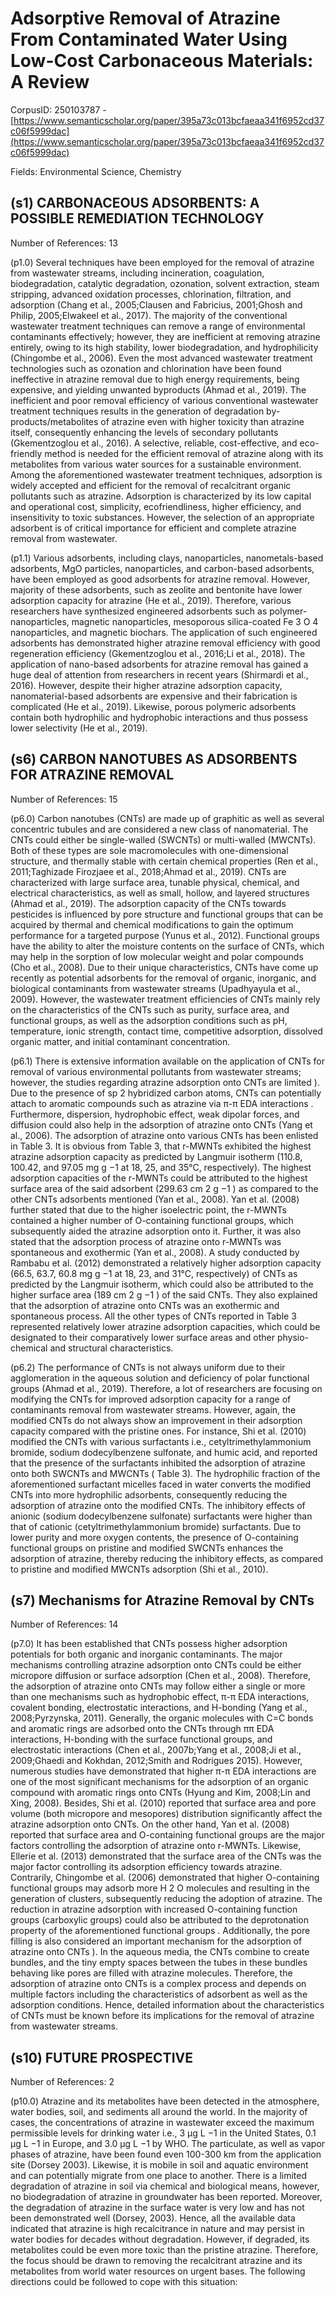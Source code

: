 # Adsorptive Removal of Atrazine From Contaminated Water Using Low-Cost Carbonaceous Materials: A Review

CorpusID: 250103787 - [https://www.semanticscholar.org/paper/395a73c013bcfaeaa341f6952cd37c06f5999dac](https://www.semanticscholar.org/paper/395a73c013bcfaeaa341f6952cd37c06f5999dac)

Fields: Environmental Science, Chemistry

## (s1) CARBONACEOUS ADSORBENTS: A POSSIBLE REMEDIATION TECHNOLOGY
Number of References: 13

(p1.0) Several techniques have been employed for the removal of atrazine from wastewater streams, including incineration, coagulation, biodegradation, catalytic degradation, ozonation, solvent extraction, steam stripping, advanced oxidation processes, chlorination, filtration, and adsorption (Chang et al., 2005;Clausen and Fabricius, 2001;Ghosh and Philip, 2005;Elwakeel et al., 2017). The majority of the conventional wastewater treatment techniques can remove a range of environmental contaminants effectively; however, they are inefficient at removing atrazine entirely, owing to its high stability, lower biodegradation, and hydrophilicity (Chingombe et al., 2006). Even the most advanced wastewater treatment technologies such as ozonation and chlorination have been found ineffective in atrazine removal due to high energy requirements, being expensive, and yielding unwanted byproducts (Ahmad et al., 2019). The inefficient and poor removal efficiency of various conventional wastewater treatment techniques results in the generation of degradation by-products/metabolites of atrazine even with higher toxicity than atrazine itself, consequently enhancing the levels of secondary pollutants (Gkementzoglou et al., 2016). A selective, reliable, cost-effective, and eco-friendly method is needed for the efficient removal of atrazine along with its metabolites from various water sources for a sustainable environment. Among the aforementioned wastewater treatment techniques, adsorption is widely accepted and efficient for the removal of recalcitrant organic pollutants such as atrazine. Adsorption is characterized by its low capital and operational cost, simplicity, ecofriendliness, higher efficiency, and insensitivity to toxic substances. However, the selection of an appropriate adsorbent is of critical importance for efficient and complete atrazine removal from wastewater.

(p1.1) Various adsorbents, including clays, nanoparticles, nanometals-based adsorbents, MgO particles, nanoparticles, and carbon-based adsorbents, have been employed as good adsorbents for atrazine removal. However, majority of these adsorbents, such as zeolite and bentonite have lower adsorption capacity for atrazine (He et al., 2019). Therefore, various researchers have synthesized engineered adsorbents such as polymer-nanoparticles, magnetic nanoparticles, mesoporous silica-coated Fe 3 O 4 nanoparticles, and magnetic biochars. The application of such engineered adsorbents has demonstrated higher atrazine removal efficiency with good regeneration efficiency (Gkementzoglou et al., 2016;Li et al., 2018). The application of nano-based adsorbents for atrazine removal has gained a huge deal of attention from researchers in recent years (Shirmardi et al., 2016). However, despite their higher atrazine adsorption capacity, nanomaterial-based adsorbents are expensive and their fabrication is complicated (He et al., 2019). Likewise, porous polymeric adsorbents contain both hydrophilic and hydrophobic interactions and thus possess lower selectivity (He et al., 2019).
## (s6) CARBON NANOTUBES AS ADSORBENTS FOR ATRAZINE REMOVAL
Number of References: 15

(p6.0) Carbon nanotubes (CNTs) are made up of graphitic as well as several concentric tubules and are considered a new class of nanomaterial. The CNTs could either be single-walled (SWCNTs) or multi-walled (MWCNTs). Both of these types are sole macromolecules with one-dimensional structure, and thermally stable with certain chemical properties (Ren et al., 2011;Taghizade Firozjaee et al., 2018;Ahmad et al., 2019). CNTs are characterized with large surface area, tunable physical, chemical, and electrical characteristics, as well as small, hollow, and layered structures (Ahmad et al., 2019). The adsorption capacity of the CNTs towards pesticides is influenced by pore structure and functional groups that can be acquired by thermal and chemical modifications to gain the optimum performance for a targeted purpose (Yunus et al., 2012). Functional groups have the ability to alter the moisture contents on the surface of CNTs, which may help in the sorption of low molecular weight and polar compounds (Cho et al., 2008). Due to their unique characteristics, CNTs have come up recently as potential adsorbents for the removal of organic, inorganic, and biological contaminants from wastewater streams (Upadhyayula et al., 2009). However, the wastewater treatment efficiencies of CNTs mainly rely on the characteristics of the CNTs such as purity, surface area, and functional groups, as well as the adsorption conditions such as pH, temperature, ionic strength, contact time, competitive adsorption, dissolved organic matter, and initial contaminant concentration.

(p6.1) There is extensive information available on the application of CNTs for removal of various environmental pollutants from wastewater streams; however, the studies regarding atrazine adsorption onto CNTs are limited ). Due to the presence of sp 2 hybridized carbon atoms, CNTs can potentially attach to aromatic compounds such as atrazine via π-π EDA interactions . Furthermore, dispersion, hydrophobic effect, weak dipolar forces, and diffusion could also help in the adsorption of atrazine onto CNTs (Yang et al., 2006). The adsorption of atrazine onto various CNTs has been enlisted in Table 3. It is obvious from Table 3, that r-MWNTs exhibited the highest atrazine adsorption capacity as predicted by Langmuir isotherm (110.8, 100.42, and 97.05 mg g −1 at 18, 25, and 35°C, respectively). The highest adsorption capacities of the r-MWNTs could be attributed to the highest surface area of the said adsorbent (299.63 cm 2 g −1 ) as compared to the other CNTs adsorbents mentioned (Yan et al., 2008). Yan et al. (2008) further stated that due to the higher isoelectric point, the r-MWNTs contained a higher number of O-containing functional groups, which subsequently aided the atrazine adsorption onto it. Further, it was also stated that the adsorption process of atrazine onto r-MWNTs was spontaneous and exothermic (Yan et al., 2008). A study conducted by Rambabu et al. (2012) demonstrated a relatively higher adsorption capacity (66.5, 63.7, 60.8 mg g −1 at 18, 23, and 31°C, respectively) of CNTs as predicted by the Langmuir isotherm, which could also be attributed to the higher surface area (189 cm 2 g −1 ) of the said CNTs. They also explained that the adsorption of atrazine onto CNTs was an exothermic and spontaneous process. All the other types of CNTs reported in Table 3 represented relatively lower atrazine adsorption capacities, which could be designated to their comparatively lower surface areas and other physio-chemical and structural characteristics.

(p6.2) The performance of CNTs is not always uniform due to their agglomeration in the aqueous solution and deficiency of polar functional groups (Ahmad et al., 2019). Therefore, a lot of researchers are focusing on modifying the CNTs for improved adsorption capacity for a range of contaminants removal from wastewater streams. However, again, the modified CNTs do not always show an improvement in their adsorption capacity compared with the pristine ones. For instance, Shi et al. (2010) modified the CNTs with various surfactants i.e., cetyltrimethylammonium bromide, sodium dodecylbenzene sulfonate, and humic acid, and reported that the presence of the surfactants inhibited the adsorption of atrazine onto both SWCNTs and MWCNTs ( Table 3). The hydrophilic fraction of the aforementioned surfactant micelles faced in water converts the modified CNTs into more hydrophilic adsorbents, consequently reducing the adsorption of atrazine onto the modified CNTs. The inhibitory effects of anionic (sodium dodecylbenzene sulfonate) surfactants were higher than that of cationic (cetyltrimethylammonium bromide) surfactants. Due to lower purity and more oxygen contents, the presence of O-containing functional groups on pristine and modified SWCNTs enhances the adsorption of atrazine, thereby reducing the inhibitory effects, as compared to pristine and modified MWCNTs adsorption (Shi et al., 2010).
## (s7) Mechanisms for Atrazine Removal by CNTs
Number of References: 14

(p7.0) It has been established that CNTs possess higher adsorption potentials for both organic and inorganic contaminants. The major mechanisms controlling atrazine adsorption onto CNTs could be either micropore diffusion or surface adsorption (Chen et al., 2008). Therefore, the adsorption of atrazine onto CNTs may follow either a single or more than one mechanisms such as hydrophobic effect, π-π EDA interactions, covalent bonding, electrostatic interactions, and H-bonding (Yang et al., 2008;Pyrzynska, 2011). Generally, the organic molecules with C=C bonds and aromatic rings are adsorbed onto the CNTs through ππ EDA interactions, H-bonding with the surface functional groups, and electrostatic interactions (Chen et al., 2007b;Yang et al., 2008;Ji et al., 2009;Ghaedi and Kokhdan, 2012;Smith and Rodrigues 2015). However, numerous studies have demonstrated that higher π-π EDA interactions are one of the most significant mechanisms for the adsorption of an organic compound with aromatic rings onto CNTs (Hyung and Kim, 2008;Lin and Xing, 2008). Besides, Shi et al. (2010) reported that surface area and pore volume (both micropore and mesopores) distribution significantly affect the atrazine adsorption onto CNTs. On the other hand, Yan et al. (2008) reported that surface area and O-containing functional groups are the major factors controlling the adsorption of atrazine onto r-MWNTs. Likewise, Ellerie et al. (2013) demonstrated that the surface area of the CNTs was the major factor controlling its adsorption efficiency towards atrazine. Contrarily, Chingombe et al. (2006) demonstrated that higher O-containing functional groups may adsorb more H 2 O molecules and resulting in the generation of clusters, subsequently reducing the adoption of atrazine. The reduction in atrazine adsorption with increased O-containing function groups (carboxylic groups) could also be attributed to the deprotonation property of the aforementioned functional groups . Additionally, the pore filling is also considered an important mechanism for the adsorption of atrazine onto CNTs ). In the aqueous media, the CNTs combine to create bundles, and the tiny empty spaces between the tubes in these bundles behaving like pores are filled with atrazine molecules. Therefore, the adsorption of atrazine onto CNTs is a complex process and depends on multiple factors including the characteristics of adsorbent as well as the adsorption conditions. Hence, detailed information about the characteristics of CNTs must be known before its implications for the removal of atrazine from wastewater streams.
## (s10) FUTURE PROSPECTIVE
Number of References: 2

(p10.0) Atrazine and its metabolites have been detected in the atmosphere, water bodies, soil, and sediments all around the world. In the majority of cases, the concentrations of atrazine in wastewater exceed the maximum permissible levels for drinking water i.e., 3 μg L −1 in the United States, 0.1 μg L −1 in Europe, and 3.0 μg L −1 by WHO. The particulate, as well as vapor phases of atrazine, have been found even 100-300 km from the application site (Dorsey 2003). Likewise, it is mobile in soil and aquatic environment and can potentially migrate from one place to another. There is a limited degradation of atrazine in soil via chemical and biological means, however, no biodegradation of atrazine in groundwater has been reported. Moreover, the degradation of atrazine in the surface water is very low and has not been demonstrated well (Dorsey, 2003). Hence, all the available data indicated that atrazine is high recalcitrance in nature and may persist in water bodies for decades without degradation. However, if degraded, its metabolites could be even more toxic than the pristine atrazine. Therefore, the focus should be drawn to removing the recalcitrant atrazine and its metabolites from world water resources on urgent bases. The following directions could be followed to cope with this situation:
